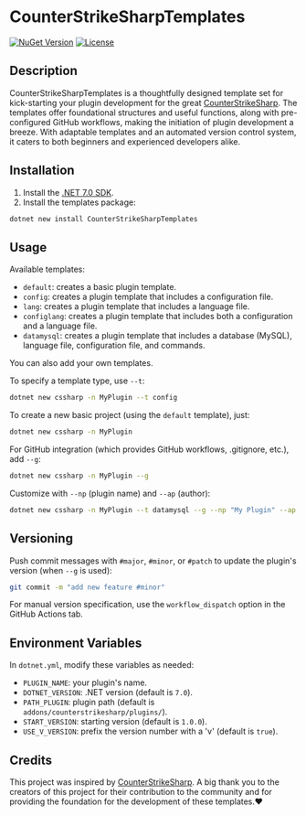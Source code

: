 # CounterStrikeSharpTemplates

[![NuGet Version](https://img.shields.io/nuget/v/CounterStrikeSharpTemplates)](https://www.nuget.org/packages/CounterStrikeSharpTemplates)
[![License](https://img.shields.io/badge/license-MIT-blue.svg)](LICENSE)

## Description

CounterStrikeSharpTemplates is a thoughtfully designed template set for kick-starting your plugin development for the great [CounterStrikeSharp](https://github.com/roflmuffin/CounterStrikeSharp). The templates offer foundational structures and useful functions, along with pre-configured GitHub workflows, making the initiation of plugin development a breeze. With adaptable templates and an automated version control system, it caters to both beginners and experienced developers alike.

## Installation

1. Install the [.NET 7.0 SDK](https://dotnet.microsoft.com/en-us/download/dotnet/7.0).
2. Install the templates package:

```bash
dotnet new install CounterStrikeSharpTemplates
```

## Usage

Available templates:

- `default`: сreates a basic plugin template.
- `config`: сreates a plugin template that includes a configuration file.
- `lang`: сreates a plugin template that includes a language file.
- `configlang`: сreates a plugin template that includes both a configuration and a language file.
- `datamysql`: сreates a plugin template that includes a database (MySQL), language file, configuration file, and commands.

You can also add your own templates.

To specify a template type, use `--t`:

```bash
dotnet new cssharp -n MyPlugin --t config
```

To create a new basic project (using the `default` template), just:

```bash
dotnet new cssharp -n MyPlugin
```

For GitHub integration (which provides GitHub workflows, .gitignore, etc.), add `--g`:

```bash
dotnet new cssharp -n MyPlugin --g
```

Customize with `--np` (plugin name) and `--ap` (author):

```bash
dotnet new cssharp -n MyPlugin --t datamysql --g --np "My Plugin" --ap "Author Name"
```

## Versioning

Push commit messages with `#major`, `#minor`, or `#patch` to update the plugin's version (when `--g` is used):

```bash
git commit -m "add new feature #minor"
```

For manual version specification, use the `workflow_dispatch` option in the GitHub Actions tab.

## Environment Variables

In `dotnet.yml`, modify these variables as needed:

- `PLUGIN_NAME`: your plugin's name.
- `DOTNET_VERSION`: .NET version (default is `7.0`).
- `PATH_PLUGIN`: plugin path (default is `addons/counterstrikesharp/plugins/`).
- `START_VERSION`: starting version (default is `1.0.0`).
- `USE_V_VERSION`: prefix the version number with a 'v' (default is `true`).

## Credits

This project was inspired by [CounterStrikeSharp](https://github.com/roflmuffin/CounterStrikeSharp). A big thank you to the creators of this project for their contribution to the community and for providing the foundation for the development of these templates.❤️
